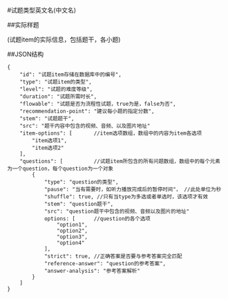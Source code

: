 #试题类型英文名(中文名)

##实际样题

(试题item的实际信息，包括题干，各小题)

##JSON结构

	{
		"id": "试题item存储在数据库中的编号",						
		"type": "试题item的类型",			
		"level": "试题的难度等级",						
		"duration": "试题所需时长",					
		"flowable": "试题是否为流程性试题，true为是，false为否",				
		"recommendation-point": "建议每小题的指定分数",		
		"stem": "试题题干",
		"src": "题干内容中包含的视频、音频、以及图片地址"
		"item-options": [ 		//item选项数组，数组中的内容为item各选项
			"item选项1",			
			"item选项2"
		],
		"questions": [			//试题item所包含的所有问题数组，数组中的每个元素为一个question，每个question为一个对象
			{
				"type": "question的类型",
				"pause": "当有需要时，如听力播放完成后的暂停时间"， //此处单位为秒
				"shuffle": true, //只有当type为多选或者单选时，该选项才有效			
				"stem": "question题干",	
				"src": "question题干中包含的视频、音频以及图片的地址"		
				options: [		//question的各个选项
					"option1",
					"option2",
					"option3",
					"option4"
				],
				"strict": true,	//正确答案是否要与参考答案完全匹配
				"reference-answer": "question的参考答案",		
				"answer-analysis": "参考答案解析"
			}
		]
	}
